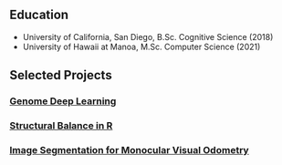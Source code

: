 ## Education
- University of California, San Diego, B.Sc. Cognitive Science (2018)
- University of Hawaii at Manoa, M.Sc. Computer Science (2021)

## Selected Projects
### [Genome Deep Learning](https://github.com/nimuh/cancer-dl)

### [Structural Balance in R](https://github.com/nimuh/StructuralBalanceInR)

### [Image Segmentation for Monocular Visual Odometry](https://github.com/nimuh/deep-learning)

 



